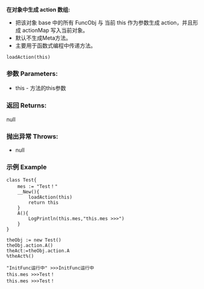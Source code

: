 **在对象中生成 action 数组:**

- 把该对象 base 中的所有 FuncObj 与 当前 this 作为参数生成 action，并且形成 actionMap 写入当前对象。
- 默认不生成Meta方法。
- 主要用于函数式编程中传递方法。

```autohotkey
loadAction(this)
```

### 参数 Parameters: 

- this - 方法的this参数

### 返回 Returns: 
null
### 抛出异常 Throws: 
- null
### 示例 Example
```autohotkey
class Test{
	mes := "Test！"
	__New(){
		loadAction(this)
		return this
	}
	A(){
		LogPrintln(this.mes,"this.mes >>>")
	}
}

theObj := new Test()
theObj.action.A()
theAct:=theObj.action.A
%theAct%()

```

```autohotkey
"InitFunc运行中" >>>InitFunc运行中
this.mes >>>Test！
this.mes >>>Test！
```